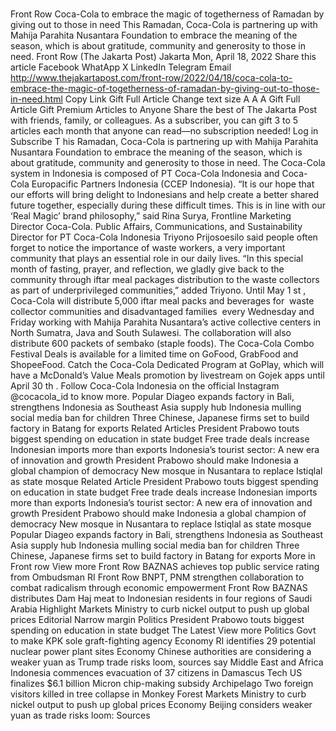 # 

Front Row
Coca-Cola to embrace the magic of togetherness of Ramadan by giving out to those in need
This Ramadan, Coca-Cola is partnering up with Mahija Parahita Nusantara Foundation to embrace the meaning of the season, which is about gratitude, community and generosity to those in need.
Front Row
(The Jakarta Post)
Jakarta
Mon, April 18, 2022
Share this article
Facebook
WhatApp
X
LinkedIn
Telegram
Email
http://www.thejakartapost.com/front-row/2022/04/18/coca-cola-to-embrace-the-magic-of-togetherness-of-ramadan-by-giving-out-to-those-in-need.html
Copy Link
Gift Full Article
Change text size
A
A
A
Gift Full Article
Gift Premium Articles
to Anyone
Share the best of The Jakarta Post with friends, family, or colleagues. As a subscriber, you can gift 3 to 5 articles each month that anyone can read—no subscription needed!
Log in
Subscribe
T
his Ramadan, Coca-Cola is partnering up with Mahija Parahita Nusantara Foundation to embrace the meaning of the season, which is about gratitude, community and generosity to those in need. The Coca-Cola system in Indonesia is composed of PT Coca-Cola Indonesia and Coca-Cola Europacific Partners Indonesia (CCEP Indonesia).
“It is our hope that our efforts will bring delight to Indonesians and help create a better shared future together, especially during these difficult times. This is in line with our ‘Real Magic’ brand philosophy,” said Rina Surya, Frontline Marketing Director Coca-Cola. Public Affairs, Communications, and Sustainability Director for PT Coca-Cola Indonesia Triyono Prijosoesilo said people often forget to notice the importance of waste workers, a very important community that plays an essential role in our daily lives. “In this special month of fasting, prayer, and reflection, we gladly give back to the community
through iftar meal packages distribution to the waste collectors as part of underprivileged communities,” added Triyono.
Until May 1
st
, Coca-Cola will distribute 5,000 iftar meal packs and beverages for&nbsp; waste collector communities and disadvantaged families&nbsp; every Wednesday and Friday working with Mahija Parahita Nusantara’s active collective centers in North Sumatra, Java and South Sulawesi. The collaboration will also distribute 600 packets of
sembako
(staple foods).
The Coca-Cola Combo Festival Deals is available for a limited time on GoFood, GrabFood and ShopeeFood. Catch the Coca-Cola Dedicated Program at GoPlay, which will have a McDonald’s Value Meals promotion by livestream on Gojek apps until April 30
th
. Follow Coca-Cola Indonesia on the official Instagram
@cocacola_id
to know more.
Popular
Diageo expands factory in Bali, strengthens Indonesia as Southeast Asia supply hub
Indonesia mulling social media ban for children
Three Chinese, Japanese firms set to build factory in Batang for exports
Related Articles
President Prabowo touts biggest spending on education in state budget
Free trade deals increase Indonesian imports more than exports
Indonesia’s tourist sector: A new era of innovation and growth
President Prabowo should make Indonesia a global champion of democracy
New mosque in Nusantara to replace Istiqlal as state mosque
Related Article
President Prabowo touts biggest spending on education in state budget
Free trade deals increase Indonesian imports more than exports
Indonesia’s tourist sector: A new era of innovation and growth
President Prabowo should make Indonesia a global champion of democracy
New mosque in Nusantara to replace Istiqlal as state mosque
Popular
Diageo expands factory in Bali, strengthens Indonesia as Southeast Asia supply hub
Indonesia mulling social media ban for children
Three Chinese, Japanese firms set to build factory in Batang for exports
More in Front row
View more
Front Row
BAZNAS achieves top public service rating from Ombudsman RI
Front Row
BNPT, PNM strengthen collaboration to combat radicalism through economic empowerment
Front Row
BAZNAS distributes Dam Haj meat to Indonesian residents in four regions of Saudi Arabia
Highlight
Markets
Ministry to curb nickel output to push up global prices
Editorial
Narrow margin
Politics
President Prabowo touts biggest spending on education in state budget
The Latest
View more
Politics
Govt to make KPK sole graft-fighting agency
Economy
RI identifies 29 potential nuclear power plant sites
Economy
Chinese authorities are considering a weaker yuan as Trump trade risks loom, sources say
Middle East and Africa
Indonesia commences evacuation of 37 citizens in Damascus
Tech
US finalizes $6.1 billion Micron chip-making subsidy
Archipelago
Two foreign visitors killed in tree collapse in Monkey Forest
Markets
Ministry to curb nickel output to push up global prices
Economy
Beijing considers weaker yuan as trade risks loom: Sources